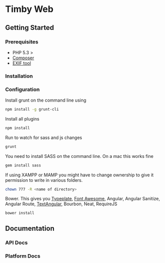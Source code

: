 # Timby Web


## Getting Started

### Prerequisites

  * PHP 5.3 >
  * [Composer](http://getcomposer.org)
  * [EXIF tool](http://www.sno.phy.queensu.ca/~phil/exiftool) 

### Installation

### Configuration

Install grunt on the command line using 
```bash
npm install -g grunt-cli
```
Install all plugins
```bash
npm install
```

Run to watch for sass and js changes
```bash
grunt
```
You need to install SASS on the command line. On a mac this works fine
```bash
gem install sass
```

If using XAMPP or MAMP you might have to change ownership to give it permission to write in various folders.
```bash
chown 777 -R <name of directory>
```

Bower. This gives you [Typeplate](https://github.com/typeplate/typeplate.github.io), [Font Awesome](http://fortawesome.github.io/Font-Awesome/icons/), Angular, Angular Sanitize, Angular Route, [TextAngular](https://github.com/fraywing/textAngular), Bourbon, Neat, RequireJS

```
bower install
```



## Documentation

### API Docs

### Platform Docs

